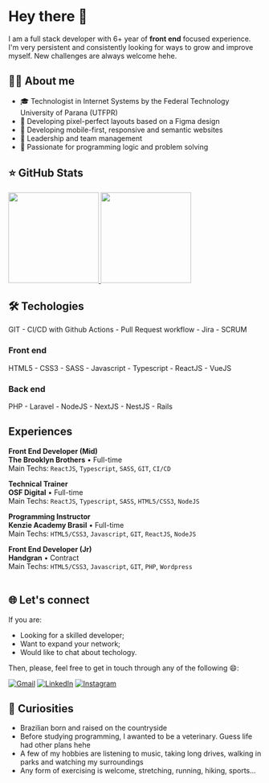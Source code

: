 # Hey there 👋

I am a full stack developer with 6+ year of **front end** focused experience. I'm very persistent and consistently looking for ways to grow and improve myself.
New challenges are always welcome hehe.

## 👩‍💻 About me

- 🎓 Technologist in Internet Systems by the Federal Technology University of Parana (UTFPR)
- 📏 Developing pixel-perfect layouts based on a Figma design
- 📱 Developing mobile-first, responsive and semantic websites
- 🧭 Leadership and team management
- 🧩 Passionate for programming logic and problem solving

## ⭐ GitHub Stats
<a href="https://github.com/mariaporcina">
  <img height="180em" src="https://github-readme-stats.vercel.app/api?username=mariaporcina&show_icons=true&theme=github_dark_dimmed&include_all_commits=true&count_private=true"/>
  <img height="180em" src="https://github-readme-stats.vercel.app/api/top-langs/?username=mariaporcina&layout=compact&langs_count=6&theme=github_dark_dimmed"/>
</a>

## 🛠️ Techologies

GIT - CI/CD with Github Actions - Pull Request workflow - Jira - SCRUM

### Front end

HTML5 - CSS3 - SASS - Javascript - Typescript - ReactJS - VueJS

### Back end

PHP - Laravel - NodeJS - NextJS - NestJS - Rails

## Experiences
<!--
[<img align="left" height="94px" width="94px" alt="Warpnet" src="https://www.spacex.com/static/images/share.jpg"/>](https://www.spacex.com/)
-->

**Front End Developer (Mid)** \
**The Brooklyn Brothers** • Full-time \
Main Techs: `ReactJS`, `Typescript`, `SASS`, `GIT`, `CI/CD`
<br/>


**Technical Trainer** \
**OSF Digital** • Full-time \
Main Techs: `ReactJS`, `Typescript`, `SASS`, `HTML5/CSS3`, `NodeJS`
<br/>


**Programming Instructor** \
**Kenzie Academy Brasil** • Full-time \
Main Techs: `HTML5/CSS3`, `Javascript`, `GIT`, `ReactJS`, `NodeJS`
<br/>

**Front End Developer (Jr)** \
**Handgran** • Contract \
Main Techs: `HTML5/CSS3`, `Javascript`, `GIT`, `PHP`, `Wordpress`
<br/>
<br/>

<!--
## Projects

<====== INSERT PROJECTS ======>

-->

## 🌐 Let's connect

If you are:

- Looking for a skilled developer;
- Want to expand your network;
- Would like to chat about techology.

Then, please, feel free to get in touch through any of the following 😄:

<p align="left">
  <a href="mailto:maria.porcina.mp@gmail.com" title="Gmail" target="_blank">
  <img src="https://img.shields.io/badge/-Gmail-FF0000?style=flat-square&labelColor=FF0000&logo=gmail&logoColor=white&link=LINK-DO-SEU-GMAIL" alt="Gmail"/></a>
  <a href="https://www.linkedin.com/in/mariaporcina/" title="LinkedIn" target="_blank">
  <img src="https://img.shields.io/badge/-Linkedin-0e76a8?style=flat-square&logo=Linkedin&logoColor=white&link=LINK-DO-SEU-LINKEDIN" alt="LinkedIn"/></a>
  <a href="https://www.instagram.com/_porccina/" title="Instagram" target="_blank">
  <img src="https://img.shields.io/badge/-Instagram-DF0174?style=flat-square&labelColor=DF0174&logo=instagram&logoColor=white&link=LINK-DO-SEU-INSTAGRAM" alt="Instagram"/></a>
</p>

<!--
## Skills

- Communication
- Time management
- Delegation
-->

## 💬 Curiosities

- Brazilian born and raised on the countryside
- Before studying programming, I awanted to be a veterinary. Guess life had other plans hehe
- A few of my hobbies are listening to music, taking long drives, walking in parks and watching my surroundings
- Any form of exercising is welcome, stretching, running, hiking, sports...

<!--
**mariaporcina/mariaporcina** is a ✨ _special_ ✨ repository because its `README.md` (this file) appears on your GitHub profile.

Here are some ideas to get you started:

- 🔭 I’m currently working on ...
- 🌱 I’m currently learning ...
- 👯 I’m looking to collaborate on ...
- 🤔 I’m looking for help with ...
- 💬 Ask me about ...
- 📫 How to reach me: ...
- 😄 Pronouns: ...
- ⚡ Fun fact: ...
-->
